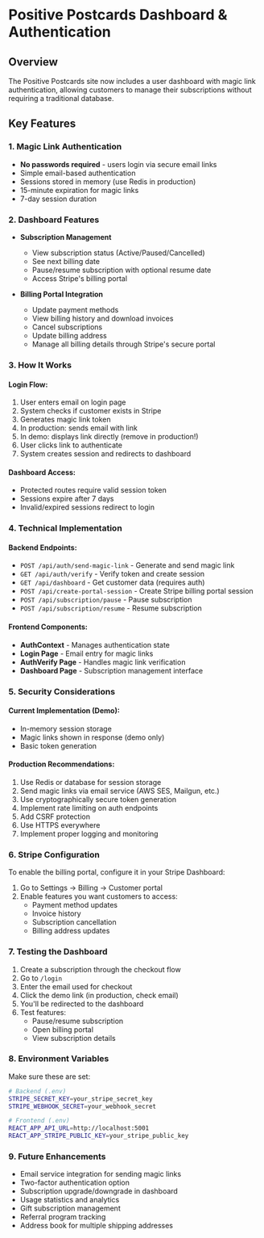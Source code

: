 # Positive Postcards Dashboard & Authentication

## Overview

The Positive Postcards site now includes a user dashboard with magic link authentication, allowing customers to manage their subscriptions without requiring a traditional database.

## Key Features

### 1. Magic Link Authentication
- **No passwords required** - users login via secure email links
- Simple email-based authentication
- Sessions stored in memory (use Redis in production)
- 15-minute expiration for magic links
- 7-day session duration

### 2. Dashboard Features
- **Subscription Management**
  - View subscription status (Active/Paused/Cancelled)
  - See next billing date
  - Pause/resume subscription with optional resume date
  - Access Stripe's billing portal

- **Billing Portal Integration**
  - Update payment methods
  - View billing history and download invoices
  - Cancel subscriptions
  - Update billing address
  - Manage all billing details through Stripe's secure portal

### 3. How It Works

#### Login Flow:
1. User enters email on login page
2. System checks if customer exists in Stripe
3. Generates magic link token
4. In production: sends email with link
5. In demo: displays link directly (remove in production!)
6. User clicks link to authenticate
7. System creates session and redirects to dashboard

#### Dashboard Access:
- Protected routes require valid session token
- Sessions expire after 7 days
- Invalid/expired sessions redirect to login

### 4. Technical Implementation

#### Backend Endpoints:
- `POST /api/auth/send-magic-link` - Generate and send magic link
- `GET /api/auth/verify` - Verify token and create session
- `GET /api/dashboard` - Get customer data (requires auth)
- `POST /api/create-portal-session` - Create Stripe billing portal session
- `POST /api/subscription/pause` - Pause subscription
- `POST /api/subscription/resume` - Resume subscription

#### Frontend Components:
- **AuthContext** - Manages authentication state
- **Login Page** - Email entry for magic links
- **AuthVerify Page** - Handles magic link verification
- **Dashboard Page** - Subscription management interface

### 5. Security Considerations

#### Current Implementation (Demo):
- In-memory session storage
- Magic links shown in response (demo only)
- Basic token generation

#### Production Recommendations:
1. Use Redis or database for session storage
2. Send magic links via email service (AWS SES, Mailgun, etc.)
3. Use cryptographically secure token generation
4. Implement rate limiting on auth endpoints
5. Add CSRF protection
6. Use HTTPS everywhere
7. Implement proper logging and monitoring

### 6. Stripe Configuration

To enable the billing portal, configure it in your Stripe Dashboard:
1. Go to Settings → Billing → Customer portal
2. Enable features you want customers to access:
   - Payment method updates
   - Invoice history
   - Subscription cancellation
   - Billing address updates

### 7. Testing the Dashboard

1. Create a subscription through the checkout flow
2. Go to `/login`
3. Enter the email used for checkout
4. Click the demo link (in production, check email)
5. You'll be redirected to the dashboard
6. Test features:
   - Pause/resume subscription
   - Open billing portal
   - View subscription details

### 8. Environment Variables

Make sure these are set:
```bash
# Backend (.env)
STRIPE_SECRET_KEY=your_stripe_secret_key
STRIPE_WEBHOOK_SECRET=your_webhook_secret

# Frontend (.env)
REACT_APP_API_URL=http://localhost:5001
REACT_APP_STRIPE_PUBLIC_KEY=your_stripe_public_key
```

### 9. Future Enhancements

- Email service integration for sending magic links
- Two-factor authentication option
- Subscription upgrade/downgrade in dashboard
- Usage statistics and analytics
- Gift subscription management
- Referral program tracking
- Address book for multiple shipping addresses 